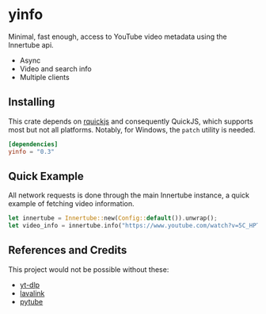 # yinfo

Minimal, fast enough, access to YouTube video metadata using the Innertube api.

* Async
* Video and search info
* Multiple clients

## Installing

This crate depends on [rquickjs](https://github.com/delskayn/rquickjs) and consequently QuickJS, which supports most but not all platforms.
Notably, for Windows, the `patch` utility is needed.

```toml
[dependencies]
yinfo = "0.3"
```

## Quick Example

All network requests is done through the main Innertube instance, a quick
example of fetching video information.

```rust
let innertube = Innertube::new(Config::default()).unwrap();
let video_info = innertube.info("https://www.youtube.com/watch?v=5C_HPTJg5ek").await.unwrap();
```

## References and Credits

This project would not be possible without these:

* [yt-dlp](https://github.com/yt-dlp/yt-dlp)
* [lavalink](https://github.com/lavalink-devs/youtube-source)
* [pytube](https://github.com/pytube/pytube)

